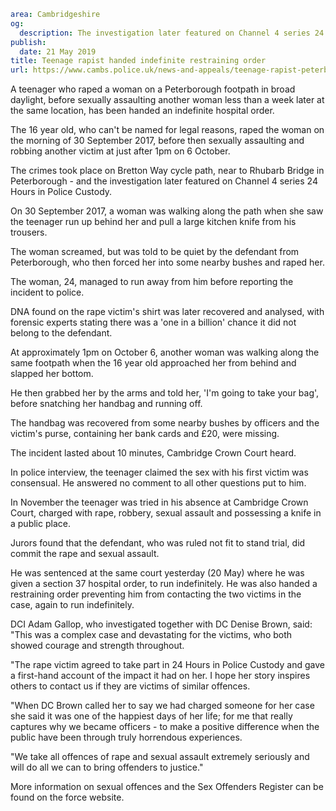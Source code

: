 ```yaml
area: Cambridgeshire
og:
  description: The investigation later featured on Channel 4 series 24 Hours in Police Custody
publish:
  date: 21 May 2019
title: Teenage rapist handed indefinite restraining order
url: https://www.cambs.police.uk/news-and-appeals/teenage-rapist-peterborough-sentencing
```

A teenager who raped a woman on a Peterborough footpath in broad daylight, before sexually assaulting another woman less than a week later at the same location, has been handed an indefinite hospital order.

The 16 year old, who can't be named for legal reasons, raped the woman on the morning of 30 September 2017, before then sexually assaulting and robbing another victim at just after 1pm on 6 October.

The crimes took place on Bretton Way cycle path, near to Rhubarb Bridge in Peterborough - and the investigation later featured on Channel 4 series 24 Hours in Police Custody.

On 30 September 2017, a woman was walking along the path when she saw the teenager run up behind her and pull a large kitchen knife from his trousers.

The woman screamed, but was told to be quiet by the defendant from Peterborough, who then forced her into some nearby bushes and raped her.

The woman, 24, managed to run away from him before reporting the incident to police.

DNA found on the rape victim's shirt was later recovered and analysed, with forensic experts stating there was a 'one in a billion' chance it did not belong to the defendant.

At approximately 1pm on October 6, another woman was walking along the same footpath when the 16 year old approached her from behind and slapped her bottom.

He then grabbed her by the arms and told her, 'I'm going to take your bag', before snatching her handbag and running off.

The handbag was recovered from some nearby bushes by officers and the victim's purse, containing her bank cards and £20, were missing.

The incident lasted about 10 minutes, Cambridge Crown Court heard.

In police interview, the teenager claimed the sex with his first victim was consensual. He answered no comment to all other questions put to him.

In November the teenager was tried in his absence at Cambridge Crown Court, charged with rape, robbery, sexual assault and possessing a knife in a public place.

Jurors found that the defendant, who was ruled not fit to stand trial, did commit the rape and sexual assault.

He was sentenced at the same court yesterday (20 May) where he was given a section 37 hospital order, to run indefinitely. He was also handed a restraining order preventing him from contacting the two victims in the case, again to run indefinitely.

DCI Adam Gallop, who investigated together with DC Denise Brown, said: "This was a complex case and devastating for the victims, who both showed courage and strength throughout.

"The rape victim agreed to take part in 24 Hours in Police Custody and gave a first-hand account of the impact it had on her. I hope her story inspires others to contact us if they are victims of similar offences.

"When DC Brown called her to say we had charged someone for her case she said it was one of the happiest days of her life; for me that really captures why we became officers - to make a positive difference when the public have been through truly horrendous experiences.

"We take all offences of rape and sexual assault extremely seriously and will do all we can to bring offenders to justice."

More information on sexual offences and the Sex Offenders Register can be found on the force website.
